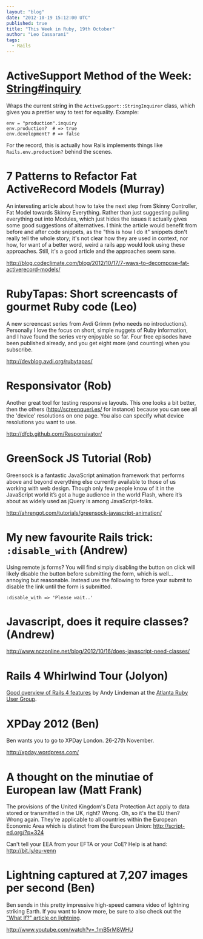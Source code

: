 ```yaml
---
layout: "blog"
date: "2012-10-19 15:12:00 UTC"
published: true
title: "This Week in Ruby, 19th October"
author: "Leo Cassarani"
tags:
  - Rails
---
```


# ActiveSupport Method of the Week: [String#inquiry](http://api.rubyonrails.org/classes/String.html#method-i-inquiry)

Wraps the current string in the `ActiveSupport::StringInquirer` class, which gives you a prettier way to test for equality. Example:

    env = "production".inquiry
    env.production?  # => true
    env.development? # => false

For the record, this is actually how Rails implements things like `Rails.env.production?` behind the scenes.

# 7 Patterns to Refactor Fat ActiveRecord Models (Murray)

An interesting article about how to take the next step from Skinny Controller, Fat Model towards Skinny Everything.  Rather than just suggesting pulling everything out into Modules, which just hides the issues it actually gives some good suggestions of alternatives.  I think the article would benefit from before and after code snippets, as the "this is how I do it" snippets don't really tell the whole story; it's not clear how they are used in context, nor how, for want of a better word, weird a rails app would look using these approaches.  Still, it's a good article and the approaches seem sane.

http://blog.codeclimate.com/blog/2012/10/17/7-ways-to-decompose-fat-activerecord-models/

# RubyTapas: Short screencasts of gourmet Ruby code (Leo)

A new screencast series from Avdi Grimm (who needs no introductions). Personally I love the focus on short, simple nuggets of Ruby information, and I have found the series very enjoyable so far. Four free episodes have been published already, and you get eight more (and counting) when you subscribe.

http://devblog.avdi.org/rubytapas/

# Responsivator (Rob)

Another great tool for testing responsive layouts. This one looks a bit better, then the others (http://screenqueri.es/ for instance) because you can see all the 'device' resolutions on one page. You also can specify what device resolutions you want to use.

http://dfcb.github.com/Responsivator/

# GreenSock JS Tutorial (Rob)

Greensock is a fantastic JavaScript animation framework that performs above and beyond everything else currently available to those of us working with web design.
Though only few people know of it in the JavaScript world it’s got a huge audience in the world Flash, where it’s about as widely used as jQuery is among JavaScript-folks.

http://ahrengot.com/tutorials/greensock-javascript-animation/

# My new favourite Rails trick: `:disable_with` (Andrew)

Using remote js forms? You will find simply disabling the button on click will likely disable the button before submitting the form, which is well… annoying but reasonable. Instead use the following to force your submit to disable the link until the form is submitted.

    :disable_with => 'Please wait..'
    

# Javascript, does it require classes? (Andrew)

http://www.nczonline.net/blog/2012/10/16/does-javascript-need-classes/

# Rails 4 Whirlwind Tour (Jolyon)

[Good overview of Rails 4 features](http://vimeo.com/51181496) by Andy Lindeman at the [Atlanta Ruby User Group](https://twitter.com/atlrug).

# XPDay 2012 (Ben)

Ben wants you to go to XPDay London. 26-27th November.

http://xpday.wordpress.com/

# A thought on the minutiae of European law (Matt Frank)

The provisions of the United Kingdom's Data Protection Act apply to data stored or transmitted in the UK, right? Wrong. Oh, so it's the EU then?  Wrong again.  They're applicable to all countries within the European Economic Area which is distinct from the European Union: http://script-ed.org/?p=324

Can't tell your EEA from your EFTA or your CoE? Help is at hand: http://bit.ly/eu-venn

# Lightning captured at 7,207 images per second (Ben)

Ben sends in this pretty impressive high-speed camera video of lightning striking Earth. If you want to know more, be sure to also check out the ["What If?" article on lightning](http://what-if.xkcd.com/16/).

http://www.youtube.com/watch?v=_1mB5rM8WHU
